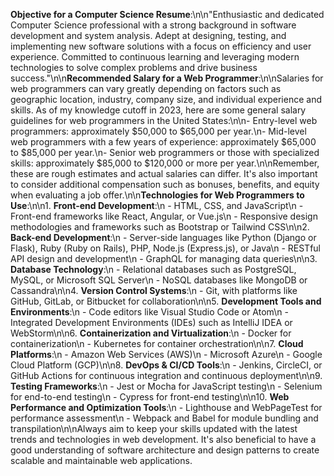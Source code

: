 **Objective for a Computer Science Resume**:\n\n"Enthusiastic and dedicated Computer Science professional with a strong background in software development and system analysis. Adept at designing, testing, and implementing new software solutions with a focus on efficiency and user experience. Committed to continuous learning and leveraging modern technologies to solve complex problems and drive business success."\n\n**Recommended Salary for a Web Programmer**:\n\nSalaries for web programmers can vary greatly depending on factors such as geographic location, industry, company size, and individual experience and skills. As of my knowledge cutoff in 2023, here are some general salary guidelines for web programmers in the United States:\n\n- Entry-level web programmers: approximately $50,000 to $65,000 per year.\n- Mid-level web programmers with a few years of experience: approximately $65,000 to $85,000 per year.\n- Senior web programmers or those with specialized skills: approximately $85,000 to $120,000 or more per year.\n\nRemember, these are rough estimates and actual salaries can differ. It's also important to consider additional compensation such as bonuses, benefits, and equity when evaluating a job offer.\n\n**Technologies for Web Programmers to Use**:\n\n1. **Front-end Development**:\n   - HTML, CSS, and JavaScript\n   - Front-end frameworks like React, Angular, or Vue.js\n   - Responsive design methodologies and frameworks such as Bootstrap or Tailwind CSS\n\n2. **Back-end Development**:\n   - Server-side languages like Python (Django or Flask), Ruby (Ruby on Rails), PHP, Node.js (Express.js), or Java\n   - RESTful API design and development\n   - GraphQL for managing data queries\n\n3. **Database Technology**:\n   - Relational databases such as PostgreSQL, MySQL, or Microsoft SQL Server\n   - NoSQL databases like MongoDB or Cassandra\n\n4. **Version Control Systems**:\n   - Git, with platforms like GitHub, GitLab, or Bitbucket for collaboration\n\n5. **Development Tools and Environments**:\n   - Code editors like Visual Studio Code or Atom\n   - Integrated Development Environments (IDEs) such as IntelliJ IDEA or WebStorm\n\n6. **Containerization and Virtualization**:\n   - Docker for containerization\n   - Kubernetes for container orchestration\n\n7. **Cloud Platforms**:\n   - Amazon Web Services (AWS)\n   - Microsoft Azure\n   - Google Cloud Platform (GCP)\n\n8. **DevOps & CI/CD Tools**:\n   - Jenkins, CircleCI, or GitHub Actions for continuous integration and continuous deployment\n\n9. **Testing Frameworks**:\n   - Jest or Mocha for JavaScript testing\n   - Selenium for end-to-end testing\n   - Cypress for front-end testing\n\n10. **Web Performance and Optimization Tools**:\n    - Lighthouse and WebPageTest for performance assessment\n    - Webpack and Babel for module bundling and transpilation\n\nAlways aim to keep your skills updated with the latest trends and technologies in web development. It's also beneficial to have a good understanding of software architecture and design patterns to create scalable and maintainable web applications.
